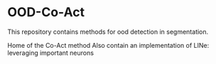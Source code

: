 # OOD-Co-Act
This repository contains methods for ood detection in segmentation.

Home of the Co-Act method 
Also contain an implementation of LINe: leveraging important neurons

